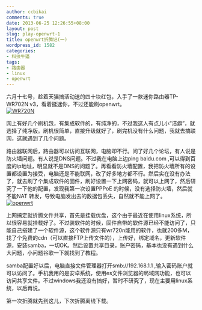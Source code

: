 ```yaml
---
author: ccbikai
comments: true
date: 2013-06-25 12:26:55+08:00
layout: post
slug: play-openwrt-1
title: openwrt折腾记(一)
wordpress_id: 1582
categories:
- 科技牛逼
tags:
- 路由器
- linux
- openwrt
---
```

六月十七号，趁着天猫搞活动送的四十块红包，入手了一款迷你路由器TP-WR702N v3，看着挺迷你，不过还能刷openwrt。  
[![WR720N](http://ww2.sinaimg.cn/large/4eda25f5jw1e60a2pf9elj20et080aa5.jpg)](http://ww2.sinaimg.cn/large/4eda25f5jw1e60a2pf9elj20et080aa5.jpg "WR720N")  
<!-- more -->
网上有好几个刷机包，有集成软件的，有纯净的，不过我这人有点儿小“洁癖”，就选择了纯净版。刷机很简单，直接升级就好了，刷完机没有什么问题，我就去搞联网，这就遇到了几个问题。  

路由器联网后，路由器可以访问互联网，电脑却不行。问了好几个论坛，有人说是防火墙问题。有人说是DNS问题。不过我在电脑上边ping baidu.com ,可以得到百度的ip地址，明显就不是DNS的问题了。再看看防火墙配置，我把防火墙所有的设置都设置为接受，电脑还是不能联网，改了好多地方都不行。然后实在没有办法了，就去刷了个集成软件的固件，刷好设置一下上网密码，就可以上网了，然后研究了一下他的配置，发现我第一次设置PPPoE 的时候，没有选择防火墙，然后就不能NAT 转发，导致电脑发出去的数据包丢失，自然就不能上网了。  
[![openwrt](http://ww3.sinaimg.cn/mw690/4eda25f5jw1e60a5b4skcj211j156jvf.jpg)](http://ww3.sinaimg.cn/large/4eda25f5jw1e60a5b4skcj211j156jvf.jpg "openwrt")  

上网搞定就折腾文件共享，首先是挂载优盘，这个由于最近在使用linux系统，所以很容易就挂载好了。不过装软件的时候，固件自带的软件源已经不能访问了，只能自己搭建了一个软件源，这个软件源只有wr720n能用的软件，也就200多M，找了个免费的cdn（可以直接FTP上传文件的），上传好，绑定域名，更新软件源，安装samba，一切OK。然后设置共享目录，账户密码，基本也没有遇到什么大问题，小问题谷歌一下就找到了教程。  

samba配置好以后，电脑直接文件管理器打开smb://192.168.1.1 ,输入密码账户就可以访问了。手机我用的是安卓系统，使用es文件浏览器的局域网功能，也可以访问共享文件。不过windows我还没有搞好，暂时不研究了，现在主要用linux系统，以后再说。  

第一次折腾就先到这儿，下次折腾离线下载。
